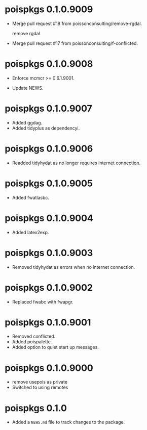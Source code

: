 <!-- NEWS.md is maintained by https://fledge.cynkra.com, contributors should not edit this file -->

# poispkgs 0.1.0.9009

- Merge pull request #18 from poissonconsulting/remove-rgdal.

  remove rgdal

- Merge pull request #17 from poissonconsulting/f-conflicted.


# poispkgs 0.1.0.9008

- Enforce mcmcr >= 0.6.1.9001.

- Update NEWS.


# poispkgs 0.1.0.9007

- Added ggdag.
- Added tidyplus as dependencyi.


# poispkgs 0.1.0.9006

- Readded tidyhydat as no longer requires internet connection.


# poispkgs 0.1.0.9005

- Added fwatlasbc.


# poispkgs 0.1.0.9004

- Added latex2exp.


# poispkgs 0.1.0.9003

- Removed tidyhydat as errors when no internet connection.


# poispkgs 0.1.0.9002

- Replaced fwabc with fwapgr.


# poispkgs 0.1.0.9001

- Removed conflicted.
- Added poispalette.
- Added option to quiet start up messages.


# poispkgs 0.1.0.9000

- remove usepois as private
- Switched to using remotes

# poispkgs 0.1.0

- Added a `NEWS.md` file to track changes to the package.
